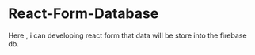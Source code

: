 # React-Form-Database
Here , i can developing react form that data will be store into the firebase db. 
